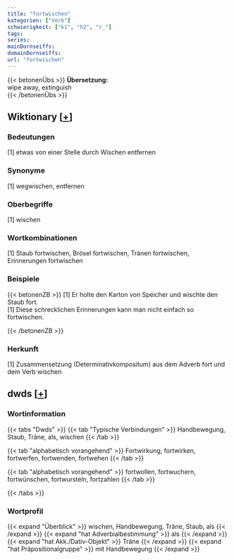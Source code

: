 ```yaml
---
title: "fortwischen"
kategorien: ["Verb"]
schwierigkeit: ["k1", "h2", "r_"]
tags:
series:
mainDornseiffs:
domainDornseiffs:
url: "fortwischen"
---
```


{{< betonenÜbs >}}
**Übersetzung:**  
wipe away, extinguish  
{{< /betonenÜbs >}}

## Wiktionary [[+](https://de.wiktionary.org/wiki/fortwischen)]

### Bedeutungen
[1] etwas von einer Stelle durch Wischen entfernen  

### Synonyme
[1] wegwischen, entfernen  

### Oberbegriffe
[1] wischen  

### Wortkombinationen
[1] Staub fortwischen, Brösel fortwischen, Tränen fortwischen, Erinnerungen fortwischen  

### Beispiele
{{< betonenZB >}}
[1] Er holte den Karton von Speicher und wischte den Staub fort.  
[1] Diese schrecklichen Erinnerungen kann man nicht einfach so fortwischen.  

{{< /betonenZB >}}
### Herkunft
[1] Zusammensetzung (Determinativkompositum) aus dem Adverb fort und dem Verb wischen  



## dwds [[+](https://www.dwds.de/wb/fortwischen)]

### Wortinformation
{{< tabs "Dwds" >}}
{{< tab "Typische Verbindungen" >}}
Handbewegung, Staub, Träne, als, wischen
{{< /tab >}}

{{< tab "alphabetisch vorangehend" >}}
Fortwirkung, fortwirken, fortwerfen, fortwenden, fortwehen
{{< /tab >}}

{{< tab "alphabetisch vorangehend" >}}
fortwollen, fortwuchern, fortwünschen, fortwursteln, fortzahlen
{{< /tab >}}

{{< /tabs >}}

### Wortprofil
{{< expand "Überblick" >}} wischen, Handbewegung, Träne, Staub, als {{< /expand >}}
{{< expand "hat Adverbialbestimmung" >}} als {{< /expand >}}
{{< expand "hat Akk./Dativ-Objekt" >}} Träne {{< /expand >}}
{{< expand "hat Präpositionalgruppe" >}} mit Handbewegung {{< /expand >}}

